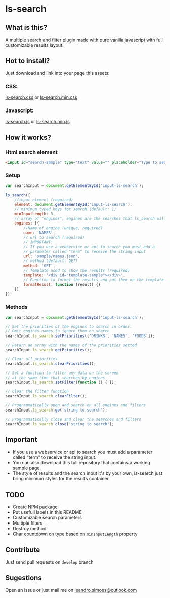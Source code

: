 # ls-search

## What is this?
A multiple search and filter plugin made with pure vanilla javascript with full customizable results layout.


## Hot to install?

Just download and link into your page this assets:

### CSS:
[ls-search.css]('https://raw.githubusercontent.com/leandrosimoes/ls-search/master/src/assets/css/ls-search.css')
or
[ls-search.min.css]('https://raw.githubusercontent.com/leandrosimoes/ls-search/master/src/assets/css/ls-search.min.css')

### Javascript:
[ls-search.js]('https://raw.githubusercontent.com/leandrosimoes/ls-search/master/src/assets/js/ls-search.es5.js')
or
[ls-search.min.js]('https://raw.githubusercontent.com/leandrosimoes/ls-search/master/src/assets/css/ls-search.es5.min.js')

## How it works?

### Html search element

```html
<input id="search-sample" type="text" value="" placeholder="Type to search or filter" />
```

### Setup

```javascript
var searchInput = document.getElementById('input-ls-search');

ls_search({
    //input element (required)
    element: document.getElementById('input-ls-search'), 
    // minimum typed keys for search (default: 1)
    minInputLength: 3, 
    // array of "engines", engines are the searches that ls_search will do
    engines: [{ 
        //Name of engine (unique, required)
        name: 'NAMES', 
        // url to search (required)
        // IMPORTANT:
        // If you use a webservice or api to search you must add a 
        // parameter called "term" to receive the string input
        url: 'sample/names.json', 
        // method (default: GET)
        method: 'GET',
        // Template used to show the results (required)
        template: '<div id="template-sample"></div>',
        // Function to format the results and put them on the template (required)
        formatResult: function (result) {}
    }]
});
```

### Methods

```javascript
var searchInput = document.getElementById('input-ls-search');

// Set the priorities of the engines to search in order.
// Omit engines names to ignore them on search
searchInput.ls_search.setPriorities(['DRINKS', 'NAMES', 'FOODS']);

// Return an array with the names of the priorities setted
searchInput.ls_search.getPriorities();

// Clear all priorities
searchInput.ls_search.clearPriorities();

// Set a function to filter any data on the screen
// at the same time that searches by engines
searchInput.ls_search.setFilter(function () { });

// Clear the filter function
searchInput.ls_search.clearFilter();

// Programmatically open and search on all engines and filters
searchInput.ls_search.go('string to search');

// Programmatically close and clear the searches and filters
searchInput.ls_search.close('string to search');
```

## Important
* If you use a webservice or api to search you must add a parameter called "term" to receive the string input.
* You can also download this full repository that contains a working sample page.
* The style of results and the search input it's by your own, ls-search just bring minimum styles for the results container.

## TODO

* Create NPM package
* Put usefull labels in this README
* Customizable search parameters
* Multiple filters
* Destroy method
* Char countdown on type based on `minInputLength` property

## Contribute

Just send pull requests on `develop` branch

## Sugestions

Open an issue or just mail me on [leandro.simoes@outlook.com]('mailto:leandro.simoes@outlook.com')
